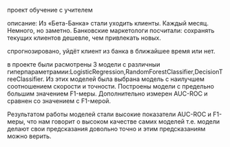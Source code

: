проект обучение с учителем

описание:
Из «Бета-Банка» стали уходить клиенты. Каждый месяц. Немного, но заметно. Банковские маркетологи посчитали: сохранять текущих клиентов дешевле, чем привлекать новых.

спрогнозировано, уйдёт клиент из банка в ближайшее время или нет.

в проекте были расмотрены 3 модели с различныи гиперпараметрамии:LogisticRegression,RandomForestClassifier,DecisionTreeClassifier. Из этих моделей была выбрана модель с наилучшем соотношением скорости и точности.
Построены модели с предельно большим значением F1-меры.
Дополнительно измерен AUC-ROC и сравнен со значением с F1-мерой.

Результатом работы моделей стали высокие показатели AUC-ROC и F1-меры, что нам говорит о высоком качестве самих моделей т.е. модели делают свои предсказания довольно точно и этим предсказаниям можно верить.
